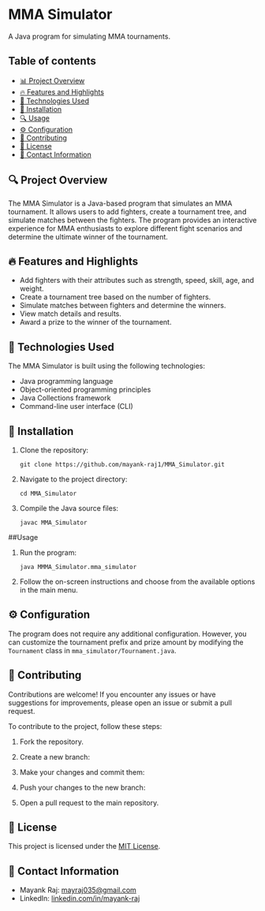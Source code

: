 # MMA Simulator

A Java program for simulating MMA tournaments.

## Table of contents

- [📊 Project Overview](#project-overview)
- [🔥 Features and Highlights](#features-and-highlights)
- [🚀 Technologies Used](#technologies-used)
- [🔧 Installation](#installation)
- [🔍 Usage](#usage)
- [⚙️ Configuration](#configuration)
- [🤝 Contributing](#contributing)
- [📜 License](#license)
- [📧 Contact Information](#contact-information)

## 🔍 Project Overview

The MMA Simulator is a Java-based program that simulates an MMA tournament. It allows users to add fighters, create a tournament tree, and simulate matches between the fighters. The program provides an interactive experience for MMA enthusiasts to explore different fight scenarios and determine the ultimate winner of the tournament.

## 🔥 Features and Highlights

- Add fighters with their attributes such as strength, speed, skill, age, and weight.
- Create a tournament tree based on the number of fighters.
- Simulate matches between fighters and determine the winners.
- View match details and results.
- Award a prize to the winner of the tournament.

## 🚀  Technologies Used

The MMA Simulator is built using the following technologies:

- Java programming language
- Object-oriented programming principles
- Java Collections framework
- Command-line user interface (CLI)

## 🔧 Installation

1. Clone the repository:
   ```Text bash
   git clone https://github.com/mayank-raj1/MMA_Simulator.git
   ```

2. Navigate to the project directory:
   ```Text bash
   cd MMA_Simulator
   ```

3. Compile the Java source files:
   ```Text bash
   javac MMA_Simulator
   ```

##Usage

1. Run the program:
   ```
   java MMMA_Simulator.mma_simulator
   ```

2. Follow the on-screen instructions and choose from the available options in the main menu.

## ⚙️ Configuration

The program does not require any additional configuration. However, you can customize the tournament prefix and prize amount by modifying the `Tournament` class in `mma_simulator/Tournament.java`.

## 🤝 Contributing

Contributions are welcome! If you encounter any issues or have suggestions for improvements, please open an issue or submit a pull request.

To contribute to the project, follow these steps:

1. Fork the repository.

2. Create a new branch:

3. Make your changes and commit them:

4. Push your changes to the new branch:

5. Open a pull request to the main repository.

## 📜 License

This project is licensed under the [MIT License](LICENSE).

## 📧 Contact Information

- Mayank Raj: mayraj035@gmail.com
- LinkedIn: [linkedin.com/in/mayank-raj](https://www.linkedin.com/in/mayank-raj-042888268/)
